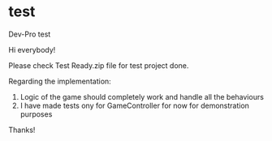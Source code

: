 # test
Dev-Pro test

Hi everybody!

Please check Test Ready.zip file for test project done.

Regarding the implementation:

1. Logic of the game should completely work and handle all the behaviours
2. I have made tests ony for GameController for now for demonstration purposes

Thanks!
